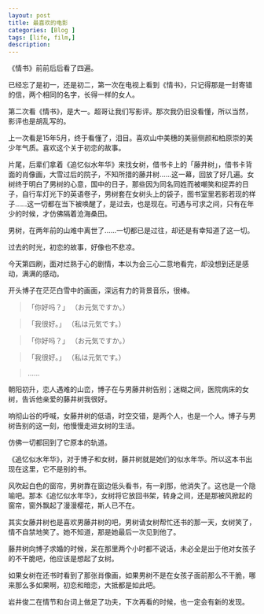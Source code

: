 ```yaml
---
layout: post
title: 最喜欢的电影
categories: [Blog ]
tags: [life, film,]
description: 
---
```



《情书》前前后后看了四遍。

已经忘了是初一，还是初二，第一次在电视上看到《情书》，只记得那是一封寄错的信，两个相同的名字，长得一样的女人。

第二次看《情书》，是大一。超哥让我们写影评。那次我仍旧没看懂，所以当然，影评也是胡乱写的。
 

上一次看是15年5月，终于看懂了，泪目。喜欢山中美穗的美丽侧颜和柏原崇的美少年气质。喜欢这个关于初恋的故事。

片尾，后辈们拿着《追忆似水年华》来找女树，借书卡上的「藤井树」，借书卡背面的肖像画，大雪过后的院子，不知所措的藤井树……这一幕，回放了好几遍。女树终于明白了男树的心意，国中的日子，那些因为同名同姓而被嘲笑和捉弄的日子，自行车灯光下的英语卷子，男树套在女树头上的袋子，图书室里若影若现的样子……这一切都在当下被唤醒了，是过去，也是现在。可遇与可求之间，只有在年少的时候，才仿佛隔着沧海桑田。

男树，在两年前的山难中离世了……一切都已是过往，却还是有幸知道了这一切。

过去的时光，初恋的故事，好像也不悲凉。
 

今天第四刷，面对烂熟于心的剧情，本以为会三心二意地看完，却没想到还是感动，满满的感动。

开头博子在茫茫白雪中的画面，深远有力的背景音乐，很棒。

>「你好吗？」 （お元気ですか。）

>「我很好。」 （私は元気です。）

>「你好吗？」 （お元気ですか。）

>「我很好。」 （私は元気です。）

> ……

朝阳初升，恋人遇难的山峦，博子在与男藤井树告别；迷糊之间，医院病床的女树，告诉他亲爱的藤井树我很好。

响彻山谷的呼喊，女藤井树的低语，时空交错，是两个人，也是一个人。博子与男树告别的这一刻，他慢慢走进女树的生活。

仿佛一切都回到了它原本的轨道。

《追忆似水年华》，对于博子和女树，藤井树就是她们的似水年华。所以这本书出现在这里，它不是别的书。

风吹起白色的窗帘，男树靠在窗边低头看书，有一刹那，他消失了。这也是一个隐喻吧。那本《追忆似水年华》，女树将它放回书架，转身之间，还是那被风掀起的窗帘，窗外飘起了漫漫樱花，斯人已不在。

其实女藤井树也是喜欢男藤井树的吧，男树请女树帮忙还书的那一天，女树笑了，情不自禁地笑了。她不知道，那是她最后一次见到他了。

藤井树向博子求婚的时候，呆在那里两个小时都不说话，未必全是出于他对女孩子的不干脆吧，他应该是想起了女树。

如果女树在还书时看到了那张肖像画，如果男树不是在女孩子面前那么不干脆，哪来那么多如果啊，初恋和暗恋，大抵都是如此吧。

岩井俊二在情节和台词上做足了功夫，下次再看的时候，也一定会有新的发现。